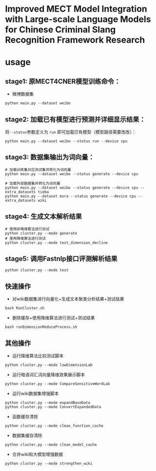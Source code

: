 # Improved MECT Model Integration with Large-scale Language Models for Chinese Criminal Slang Recognition Framework Research

# usage

## stage1: 原MECT4CNER模型训练命令：

- 微博数据集

```shell
python main.py --dataset weibo
```

## stage2: 加载已有模型进行预测并详细显示结果：

将``--status``参数定义为 ``run`` 即可加载已有模型（模型路径需要改改）：

```shell
python main.py --dataset weibo --status run --device cpu
```

## stage3: 数据集输出为词向量：

```shell
# 加载训练集对应测试集并转化为词向量
python main.py --dataset weibo --status generate --device cpu

# 加载外部数据集并转化为词向量
python main.py --dataset weibo --status generate --device cpu --extra_datasets tieba
python main.py --dataset msra --status generate --device cpu --extra_datasets wiki
```

## stage4: 生成文本解析结果

```shell
# 使用非降维算法进行测试
python cluster.py --mode generate
# 使用降维算法进行测试
python cluster.py --mode test_dimension_decline
```

## stage5: 调用Fastnlp接口评测解析结果

```shell
python cluster.py --mode test
```

## 快速操作

- 对wiki数据集进行向量化+生成文本聚类分析结果+测试结果
```shell
bash RunCluster.sh
```

- 删除缓存+使用降维算法进行测试+测试结果
```shell
bash runDimensionReduceProcess.sh
```

## 其他操作

- 运行降维算法比较测试脚本
```shell
python cluster.py --mode lowDimensionLab
```
- 运行暗语词汇词向量降维效果展示脚本
```shell
python cluster.py --mode CompareSensitiveWordLab
```
- 运行wiki数据集增强脚本
```shell
python cluster.py --mode expandBaseData
python cluster.py --mode ConvertExpandedData
```
- 函数缓存清除
```shell
python cluster.py --mode clean_function_cache
```
- 数据集缓存清除
```shell
python cluster.py --mode clean_model_cache
```
- 合并wiki和大模型增强数据
```shell
python cluster.py --mode strengthen_wiki
```